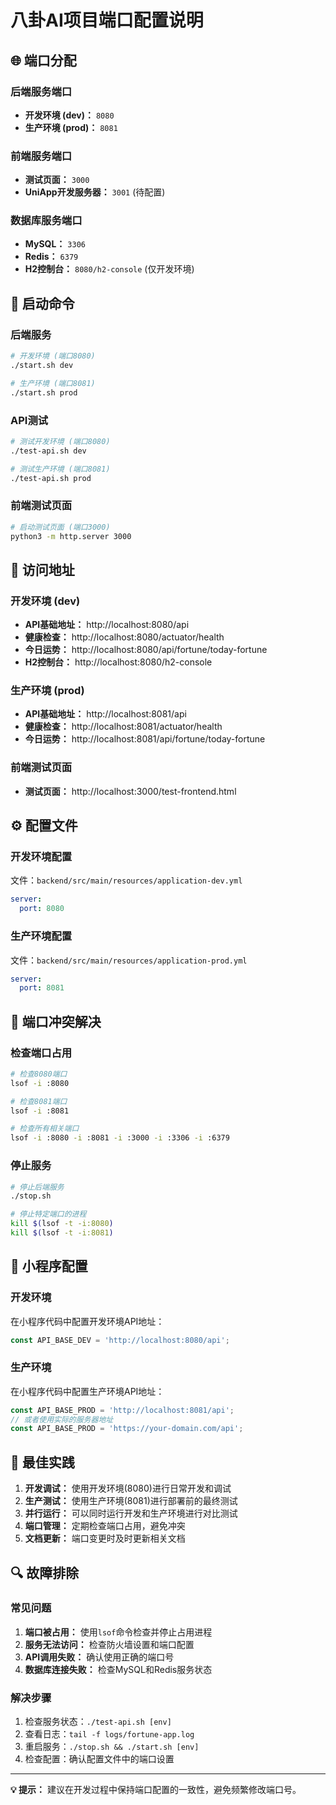 # 八卦AI项目端口配置说明

## 🌐 端口分配

### 后端服务端口
- **开发环境 (dev)：** `8080`
- **生产环境 (prod)：** `8081`

### 前端服务端口
- **测试页面：** `3000`
- **UniApp开发服务器：** `3001` (待配置)

### 数据库服务端口
- **MySQL：** `3306`
- **Redis：** `6379`
- **H2控制台：** `8080/h2-console` (仅开发环境)

## 🚀 启动命令

### 后端服务
```bash
# 开发环境 (端口8080)
./start.sh dev

# 生产环境 (端口8081)
./start.sh prod
```

### API测试
```bash
# 测试开发环境 (端口8080)
./test-api.sh dev

# 测试生产环境 (端口8081)
./test-api.sh prod
```

### 前端测试页面
```bash
# 启动测试页面 (端口3000)
python3 -m http.server 3000
```

## 🔗 访问地址

### 开发环境 (dev)
- **API基础地址：** http://localhost:8080/api
- **健康检查：** http://localhost:8080/actuator/health
- **今日运势：** http://localhost:8080/api/fortune/today-fortune
- **H2控制台：** http://localhost:8080/h2-console

### 生产环境 (prod)
- **API基础地址：** http://localhost:8081/api
- **健康检查：** http://localhost:8081/actuator/health
- **今日运势：** http://localhost:8081/api/fortune/today-fortune

### 前端测试页面
- **测试页面：** http://localhost:3000/test-frontend.html

## ⚙️ 配置文件

### 开发环境配置
文件：`backend/src/main/resources/application-dev.yml`
```yaml
server:
  port: 8080
```

### 生产环境配置
文件：`backend/src/main/resources/application-prod.yml`
```yaml
server:
  port: 8081
```

## 🔧 端口冲突解决

### 检查端口占用
```bash
# 检查8080端口
lsof -i :8080

# 检查8081端口
lsof -i :8081

# 检查所有相关端口
lsof -i :8080 -i :8081 -i :3000 -i :3306 -i :6379
```

### 停止服务
```bash
# 停止后端服务
./stop.sh

# 停止特定端口的进程
kill $(lsof -t -i:8080)
kill $(lsof -t -i:8081)
```

## 📱 小程序配置

### 开发环境
在小程序代码中配置开发环境API地址：
```javascript
const API_BASE_DEV = 'http://localhost:8080/api';
```

### 生产环境
在小程序代码中配置生产环境API地址：
```javascript
const API_BASE_PROD = 'http://localhost:8081/api';
// 或者使用实际的服务器地址
const API_BASE_PROD = 'https://your-domain.com/api';
```

## 🌟 最佳实践

1. **开发调试：** 使用开发环境(8080)进行日常开发和调试
2. **生产测试：** 使用生产环境(8081)进行部署前的最终测试
3. **并行运行：** 可以同时运行开发和生产环境进行对比测试
4. **端口管理：** 定期检查端口占用，避免冲突
5. **文档更新：** 端口变更时及时更新相关文档

## 🔍 故障排除

### 常见问题
1. **端口被占用：** 使用`lsof`命令检查并停止占用进程
2. **服务无法访问：** 检查防火墙设置和端口配置
3. **API调用失败：** 确认使用正确的端口号
4. **数据库连接失败：** 检查MySQL和Redis服务状态

### 解决步骤
1. 检查服务状态：`./test-api.sh [env]`
2. 查看日志：`tail -f logs/fortune-app.log`
3. 重启服务：`./stop.sh && ./start.sh [env]`
4. 检查配置：确认配置文件中的端口设置

---

**💡 提示：** 建议在开发过程中保持端口配置的一致性，避免频繁修改端口号。 